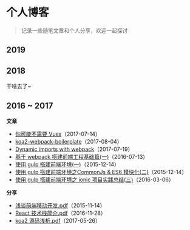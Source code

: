 # 个人博客

> 记录一些随笔文章和个人分享，欢迎一起探讨

## 2019

## 2018

干啥去了~

## 2016 ~ 2017 

**文章**
  - [你可能不需要 Vuex](https://github.com/chenbin92/blog/issues/1)（2017-07-14）
  - [koa2-webpack-boilerplate](https://github.com/chenbin92/koa2-webpack-boilerplate)（2017-08-04）
  - [Dynamic imports with webpack](https://github.com/chenbin92/blog/issues/2)（2017-07-19）
  - [基于 webpack 搭建前端工程基础篇(一)](https://github.com/chenbin92/react-redux-webpack-starter/issues/1)（2016-07-13）
  - [使用 gulp 搭建前端环境(一)](https://github.com/chenbin92/ES6-with-gulp-build/issues/3)（2015-12-14）
  - [使用 gulp 搭建前端环境之CommonJs & ES6 模块化(二)](https://github.com/chenbin92/ES6-with-gulp-build/issues/4)（2015-12-14）
  - [使用 gulp 搭建前端环境之 ionic 项目实践总结(三)](https://github.com/chenbin92/ES6-with-gulp-build/issues/6)（2016-03-06）

 **分享**
  - [浅谈前端移动开发.pdf](http://osysqvegm.bkt.clouddn.com/%E6%B5%85%E8%B0%88%E5%89%8D%E7%AB%AF%E7%A7%BB%E5%8A%A8%E5%BC%80%E5%8F%91.pdf)（2015-11-14）
  - [React 技术栈简介.pdf](http://osysqvegm.bkt.clouddn.com/React%20%E6%8A%80%E6%9C%AF%E6%A0%88%E7%AE%80%E4%BB%8B.pdf)（2016-11-28）
  - [koa2 源码浅析.pdf](http://osysqvegm.bkt.clouddn.com/koa%20%E6%BA%90%E7%A0%81%E6%B5%85%E6%9E%90.pdf)（2017-05-26）
